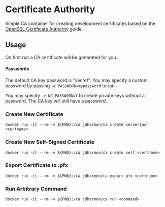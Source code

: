 # Certificate Authority
Simple CA container for creating development certificates based on the [OpenSSL Certificate Authority](https://jamielinux.com/docs/openssl-certificate-authority/) guide.

## Usage

On first run a CA certificate will be generated for you. 

#### Passwords
The default CA key password is "secret". You may specify a custom password by passing ```-e PASSWORD=mypassword``` to run.

You may specify ```-e NO_PASSWORD=Y``` to create private keys without a password. The CA key will still have a password. 

### Create New Certificate
```docker run -it --rm -v ${PWD}:/ca jdharmon/ca create server|usr <certname>```

### Create New Self-Signed Certificate
```docker run -it --rm -v ${PWD}:/ca jdharmon/ca create self <certname>```

### Export Certificate to .pfx
```docker run -it --rm -v ${PWD}:/ca jdharmon/ca export pfx <certname>```

### Run Arbitrary Command
```docker run -it --rm -v ${PWD}:/ca jdharmon/ca run <command>```
